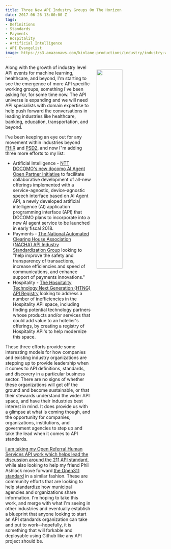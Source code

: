 ```yaml
---
title: Three New API Industry Groups On The Horizon
date: 2017-06-26 13:00:00 Z
tags:
- Definitions
- Standards
- Payments
- Hospitality
- Artificial Intelligence
- API Evangelist
image: https://s3.amazonaws.com/kinlane-productions/industry/industry-work-group.png
---
```


<p><img src="https://s3.amazonaws.com/kinlane-productions/industry/industry-work-group.png" align="right" width="40%" style="padding: 15px;" /></p>Along with the growth of industry level API events for machine learning, healthcare, and beyond, I'm starting to see the emergence of more API specific working groups, something I've been asking for, for some time now. The API universe is expanding and we will need API specialists with domain expertise to help push forward the conversations in leading industries like healthcare, banking, education, transportation, and beyond.

I've been keeping an eye out for any movement within industries beyond [FHIR](https://www.hl7.org/fhir/overview.html) and [PSD2](https://ec.europa.eu/info/business-economy-euro/banking-and-finance/consumer-finance-and-payments/payment-services_en), and now I"m adding three more efforts to my list:

* Artificial Intelligence - [NTT DOCOMO's new docomo AI Agent Open Partner Initiative](https://www.nttdocomo.co.jp/english/info/media_center/pr/2017/0623_00.html) to facilitate collaborative development of all-new offerings implemented with a service-agnostic, device-agnostic speech interface based on AI Agent API, a newly developed artificial intelligence (AI) application programming interface (API) that DOCOMO plans to incorporate into a new AI agent service to be launched in early fiscal 2018.
* Payments - [The National Automated Clearing House Association (NACHA) API Industry Standardization Group](https://www.nacha.org/content/api-standardization-industry-group) looking to "help improve the safety and transparency of transactions, increase efficiencies and speed of communications, and enhance support of payments innovations."
* Hospitality - [The Hospitality Technology Next Generation (HTNG) API Registry](http://www.htng.org/?page=ActiveWorkgroups) looking to address a number of inefficiencies in the Hospitality API space, including finding potential technology partners whose products and/or services that could add value to an hotelier's offerings, by creating a registry of Hospitality API's to help modernize this space.

These three efforts provide some interesting models for how companies and existing industry organizations are stepping up to provide leadership when it comes to API definitions, standards, and discovery in a particular business sector. There are no signs of whether these organizations will get off the ground and become sustainable, or that their stewards understand the wider API space, and have their industries best interest in mind. It does provide us with a glimpse at what is coming though, and the opportunity for companies, organizations, institutions, and government agencies to step up and take the lead when it comes to API standards.

[I am taking my Open Referral Human Services API work which helps lead the discussion around the 211 API standard](http://org.open.referral.adopta.agency/), while also looking to help my friend Phil Ashlock move forward [the Open311 standard](http://www.open311.org/) in a similar fashion. These are community efforts that are looking to help standardize how municipal agencies and organizations share information. I'm hoping to take this work, and merge with what I'm seeing in other industries and eventually establish a blueprint that anyone looking to start an API standards organization can take and put to work--hopefully, it is something that will forkable and deployable using Github like any API project should be.
